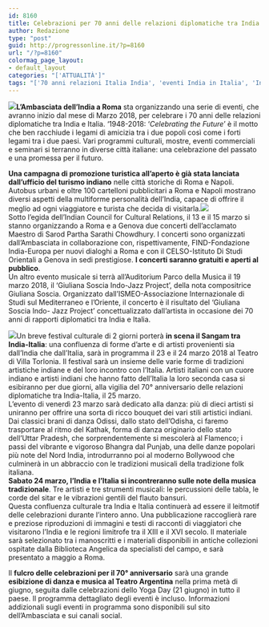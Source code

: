 ```yaml
---
id: 8160
title: Celebrazioni per 70 anni delle relazioni diplomatiche tra India e Italia
author: Redazione
type: "post"
guid: http://progressonline.it/?p=8160
url: "/?p=8160"
colormag_page_layout:
- default_layout
categories: "['ATTUALITÀ']"
tags: "['70 anni relazioni Italia India', 'eventi India in Italia', 'India', 'relazioni diplomatiche Italia India', 'relazioni Italia India']"
---
```


**![](https://progressonline.it/wp-content/uploads/2018/03/310x0_1509362017538.small_171030_115815_to301017pol_0031-300x205.jpg)L’Ambasciata dell’India a Roma** sta organizzando una serie di eventi, che avranno inizio dal mese di Marzo 2018, per celebrare i 70 anni delle relazioni diplomatiche tra India e Italia. ‘1948-2018: ‘*Celebrating the Future*’ è il motto che ben racchiude i legami di amicizia tra i due popoli così come i forti legami tra i due paesi. Vari programmi culturali, mostre, eventi commerciali e seminari si terranno in diverse città italiane: una celebrazione del passato e una promessa per il futuro.

**Una campagna di promozione turistica all’aperto è già stata lanciata dall’ufficio del turismo indiano** nelle città storiche di Roma e Napoli. Autobus urbani e oltre 100 cartelloni pubblicitari a Roma e Napoli mostrano diversi aspetti della multiforme personalità dell’India, capace di offrire il meglio ad ogni viaggiatore e turista che decida di visitarla.![](https://progressonline.it/wp-content/uploads/2018/03/28576468_10155090995776949_5564047933527042320_n-300x200.jpg)  
Sotto l’egida dell’Indian Council for Cultural Relations, il 13 e il 15 marzo si stanno organizzando a Roma e a Genova due concerti dell’acclamato Maestro di Sarod Partha Sarathi Chowdhury. I concerti sono organizzati dall’Ambasciata in collaborazione con, rispettivamente, FIND-Fondazione India-Europa per nuovi dialoghi a Roma e con il CELSO-Istituto Di Studi Orientali a Genova in sedi prestigiose. **I concerti saranno gratuiti e aperti al pubblico**.  
Un altro evento musicale si terrà all’Auditorium Parco della Musica il 19 marzo 2018, il ‘Giuliana Soscia Indo-Jazz Project’, della nota compositrice Giuliana Soscia. Organizzato dall’ISMEO-Associazione Internazionale di Studi sul Mediterraneo e l’Oriente, il concerto è il risultato del ‘Giuliana Soscia Indo- Jazz Project’ concettualizzato dall’artista in occasione dei 70 anni di rapporti diplomatici tra India e Italia.

![](https://progressonline.it/wp-content/uploads/2018/03/2.-PARTHO-SAROTHY-filarmonica-romana-13-marzo-212x300.png)Un breve festival culturale di 2 giorni porterà **in scena il Sangam tra India-Italia**: una confluenza di forme d’arte e di artisti provenienti sia dall’India che dall’Italia, sarà in programma il 23 e il 24 marzo 2018 al Teatro di Villa Torlonia. Il festival sarà un insieme delle varie forme di tradizioni artistiche indiane e del loro incontro con l’Italia. Artisti italiani con un cuore indiano e artisti indiani che hanno fatto dell’Italia la loro seconda casa si esibiranno per due giorni, alla vigilia del 70° anniversario delle relazioni diplomatiche tra India-Italia, il 25 marzo.  
L’evento di venerdì 23 marzo sarà dedicato alla danza: più di dieci artisti si uniranno per offrire una sorta di ricco bouquet dei vari stili artistici indiani.  
Dai classici brani di danza Odissi, dallo stato dell’Odisha, ci faremo trasportare al ritmo del Kathak, forma di danza originario dello stato dell’Uttar Pradesh, che sorprendentemente si mescolerà al Flamenco; i passi del vibrante e vigoroso Bhangra dal Punjab, una delle danze popolari più note del Nord India, introdurranno poi al moderno Bollywood che culminerà in un abbraccio con le tradizioni musicali della tradizione folk italiana.  
**Sabato 24 marzo, l’India e l’Italia si incontreranno sulle note della musica tradizionale**. Tre artisti e tre strumenti musicali: le percussioni delle tabla, le corde del sitar e le vibrazioni gentili del flauto bansuri.  
Questa confluenza culturale tra India e Italia continuerà ad essere il leitmotif delle celebrazioni durante l’intero anno. Una pubblicazione raccoglierà rare e preziose riproduzioni di immagini e testi di racconti di viaggiatori che visitarono l’India e le regioni limitrofe tra il XIII e il XVI secolo. Il materiale sarà selezionato tra i manoscritti e i materiali disponibili in antiche collezioni ospitate dalla Biblioteca Angelica da specialisti del campo, e sarà presentato a maggio a Roma.

Il **fulcro delle celebrazioni per il 70° anniversario** sarà una grande **esibizione di danza e musica al Teatro Argentina** nella prima metà di giugno, seguita dalle celebrazioni dello Yoga Day (21 giugno) in tutto il paese. Il programma dettagliato degli eventi è incluso. Informazioni addizionali sugli eventi in programma sono disponibili sul sito dell’Ambasciata e sui canali social.